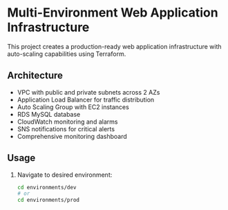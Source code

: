# Multi-Environment Web Application Infrastructure

This project creates a production-ready web application infrastructure with auto-scaling capabilities using Terraform.

## Architecture
- VPC with public and private subnets across 2 AZs
- Application Load Balancer for traffic distribution
- Auto Scaling Group with EC2 instances
- RDS MySQL database
- CloudWatch monitoring and alarms
- SNS notifications for critical alerts
- Comprehensive monitoring dashboard

## Usage

1. Navigate to desired environment:
   ```bash
   cd environments/dev
   # or
   cd environments/prod